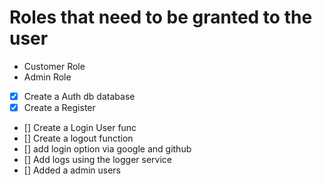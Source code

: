 # Roles that need to be granted to the user

- Customer Role
- Admin Role

- [x] Create a Auth db database
- [x] Create a Register
- [] Create a Login User func
- [] Create a logout function
- [] add login option via google and github
- [] Add logs using the logger service
- [] Added a admin users
